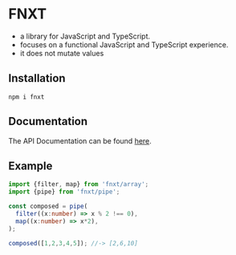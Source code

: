# FNXT 

- a library for JavaScript and TypeScript.
- focuses on a functional JavaScript and TypeScript experience.
- it does not mutate values

## Installation
```shell
npm i fnxt
```

## Documentation

The API Documentation can be found [here](https://fnxt-js.github.io/coree).


## Example

```ts
import {filter, map} from 'fnxt/array';
import {pipe} from 'fnxt/pipe';

const composed = pipe(
  filter((x:number) => x % 2 !== 0),
  map((x:number) => x*2),
);

composed([1,2,3,4,5]); //-> [2,6,10]
```
